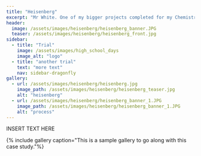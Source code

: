 ```yaml
---
title: "Heisenberg"
excerpt: "Mr White. One of my bigger projects completed for my Chemistry highschool teacher"
header:
  image: /assets/images/heisenberg/heisenberg_banner.JPG
  teaser: /assets/images/heisenberg/heisenberg_front.jpg
sidebar:
  - title: "Trial"
    image: /assets/images/high_school_days
    image_alt: "logo"
  - title: "another trial"
    text: "more text"
    nav: sidebar-dragonfly
gallery:
  - url: /assets/images/heisenberg/heisenberg.jpg
    image_path: /assets/images/heisenberg/heisenberg_teaser.jpg
    alt: "heisenberg"
  - url: /assets/images/heisenberg/heisenberg_banner_1.JPG
    image_path: /assets/images/heisenberg/heisenberg_banner_1.JPG
    alt: "process"
---
```


INSERT TEXT HERE

{% include gallery caption="This is a sample gallery to go along with this case study."%}
